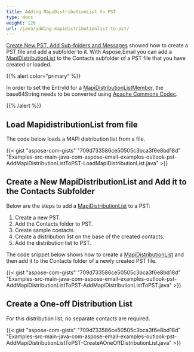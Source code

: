 ```yaml
---
title: Adding MapiDistributionList to PST
type: docs
weight: 120
url: /java/adding-mapidistributionlist-to-pst/
---
```


[Create New PST, Add Sub-folders and Messages](/email/java/create-new-pst-add-sub-folders-and-messages/) showed how to create a PST file and add a subfolder to it. With Aspose.Email you can add a [MapiDistributionList](https://reference.aspose.com/email/java/com.aspose.email/mapidistributionlist/) to the Contacts subfolder of a PST file that you have created or loaded.

{{% alert color="primary" %}} 

In order to set the EntryId for a [MapiDistributionListMember](https://reference.aspose.com/email/java/com.aspose.email/mapidistributionlistmember/), the base64String needs to be converted using [Apache Commons Codec](https://commons.apache.org/proper/commons-codec/download_codec.cgi).

{{% /alert %}} 

## **Load MapidistributionList from file**

The code below loads a MAPI distribution list from a file.

{{< gist "aspose-com-gists" "709d733586ce50505c3bca3f6e8bd18d" "Examples-src-main-java-com-aspose-email-examples-outlook-pst-AddMapiDistributionListToPST-LoadMapiDistributionList.java" >}}

## **Create a New MapiDistributionList and Add it to the Contacts Subfolder**

Below are the steps to add a [MapiDistributionList](https://reference.aspose.com/email/java/com.aspose.email/mapidistributionlist/) to a PST:

1. Create a new PST.
1. Add the Contacts folder to PST.
1. Create sample contacts.
1. Create a distribution list on the base of the created contacts.
1. Add the distribution list to PST.

The code snippet below shows how to create a [MapiDistributionList](https://reference.aspose.com/email/java/com.aspose.email/mapidistributionlist/) and then add it to the Contacts folder of a newly created PST file.

{{< gist "aspose-com-gists" "709d733586ce50505c3bca3f6e8bd18d" "Examples-src-main-java-com-aspose-email-examples-outlook-pst-AddMapiDistributionListToPST-AddMapiDistributionListToPST.java" >}}

## **Create a One-off Distribution List**

For this distribution list, no separate contacts are required.

{{< gist "aspose-com-gists" "709d733586ce50505c3bca3f6e8bd18d" "Examples-src-main-java-com-aspose-email-examples-outlook-pst-AddMapiDistributionListToPST-CreateAOneOffDistributionList.java" >}}
